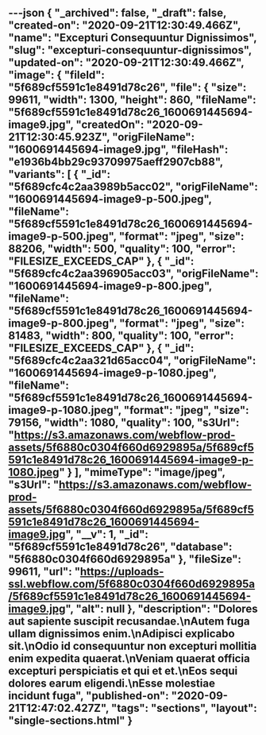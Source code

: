 ---json
{
  "_archived": false,
  "_draft": false,
  "created-on": "2020-09-21T12:30:49.466Z",
  "name": "Excepturi Consequuntur Dignissimos",
  "slug": "excepturi-consequuntur-dignissimos",
  "updated-on": "2020-09-21T12:30:49.466Z",
  "image": {
    "fileId": "5f689cf5591c1e8491d78c26",
    "file": {
      "size": 99611,
      "width": 1300,
      "height": 860,
      "fileName": "5f689cf5591c1e8491d78c26_1600691445694-image9.jpg",
      "createdOn": "2020-09-21T12:30:45.923Z",
      "origFileName": "1600691445694-image9.jpg",
      "fileHash": "e1936b4bb29c93709975aeff2907cb88",
      "variants": [
        {
          "_id": "5f689cfc4c2aa3989b5acc02",
          "origFileName": "1600691445694-image9-p-500.jpeg",
          "fileName": "5f689cf5591c1e8491d78c26_1600691445694-image9-p-500.jpeg",
          "format": "jpeg",
          "size": 88206,
          "width": 500,
          "quality": 100,
          "error": "FILESIZE_EXCEEDS_CAP"
        },
        {
          "_id": "5f689cfc4c2aa396905acc03",
          "origFileName": "1600691445694-image9-p-800.jpeg",
          "fileName": "5f689cf5591c1e8491d78c26_1600691445694-image9-p-800.jpeg",
          "format": "jpeg",
          "size": 81483,
          "width": 800,
          "quality": 100,
          "error": "FILESIZE_EXCEEDS_CAP"
        },
        {
          "_id": "5f689cfc4c2aa321d65acc04",
          "origFileName": "1600691445694-image9-p-1080.jpeg",
          "fileName": "5f689cf5591c1e8491d78c26_1600691445694-image9-p-1080.jpeg",
          "format": "jpeg",
          "size": 79156,
          "width": 1080,
          "quality": 100,
          "s3Url": "https://s3.amazonaws.com/webflow-prod-assets/5f6880c0304f660d6929895a/5f689cf5591c1e8491d78c26_1600691445694-image9-p-1080.jpeg"
        }
      ],
      "mimeType": "image/jpeg",
      "s3Url": "https://s3.amazonaws.com/webflow-prod-assets/5f6880c0304f660d6929895a/5f689cf5591c1e8491d78c26_1600691445694-image9.jpg",
      "__v": 1,
      "_id": "5f689cf5591c1e8491d78c26",
      "database": "5f6880c0304f660d6929895a"
    },
    "fileSize": 99611,
    "url": "https://uploads-ssl.webflow.com/5f6880c0304f660d6929895a/5f689cf5591c1e8491d78c26_1600691445694-image9.jpg",
    "alt": null
  },
  "description": "Dolores aut sapiente suscipit recusandae.\nAutem fuga ullam dignissimos enim.\nAdipisci explicabo sit.\nOdio id consequuntur non excepturi mollitia enim expedita quaerat.\nVeniam quaerat officia excepturi perspiciatis et qui et et.\nEos sequi dolores earum eligendi.\nEsse molestiae incidunt fuga",
  "published-on": "2020-09-21T12:47:02.427Z",
  "tags": "sections",
  "layout": "single-sections.html"
}
---


